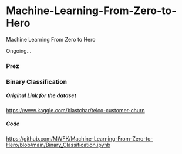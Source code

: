 # Machine-Learning-From-Zero-to-Hero
Machine Learning From Zero to Hero

Ongoing...

### Prez


### Binary Classification
##### Original Link for the dataset
https://www.kaggle.com/blastchar/telco-customer-churn

##### Code
https://github.com/MWFK/Machine-Learning-From-Zero-to-Hero/blob/main/Binary_Classification.ipynb


